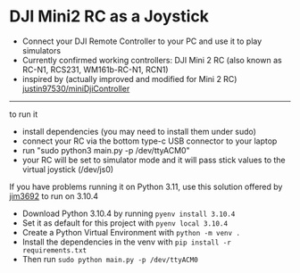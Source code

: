DJI Mini2 RC as a Joystick
===============
 - Connect your DJI Remote Controller to your PC and use it to play simulators
 - Currently confirmed working controllers: DJI Mini 2 RC (also known as RC-N1, RCS231, WM161b-RC-N1, RCN1)
 - inspired by (actually improved and modified for Mini 2 RC) [justin97530/miniDjiController](https://github.com/justin97530/miniDjiController)
-----------------------------------------------------------------------------

to run it
- install dependencies (you may need to install them under sudo)
- connect your RC via the bottom type-c USB connector to your laptop
- run "sudo python3 main.py -p /dev/ttyACM0"
- your RC will be set to simulator mode and it will pass stick values to the virtual joystick (/dev/js0)

If you have problems running it on Python 3.11, use this solution offered by [jim3692](https://github.com/jim3692) to run on 3.10.4

- Download Python 3.10.4 by running ```pyenv install 3.10.4```
- Set it as default for this project with ```pyenv local 3.10.4```
- Create a Python Virtual Environment with ```python -m venv .```
- Install the dependencies in the venv with ```pip install -r requirements.txt```
- Then run ```sudo python main.py -p /dev/ttyACM0```
